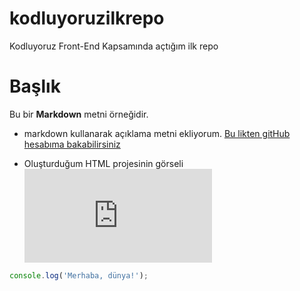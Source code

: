 # kodluyoruzilkrepo
Kodluyoruz Front-End  Kapsamında açtığım ilk repo
# Başlık

Bu bir **Markdown** metni örneğidir. 

* markdown kullanarak açıklama metni ekliyorum.
[Bu likten gitHub hesabıma bakabilirsiniz](https://github.com/DuyguAkkus)

* Oluşturduğum HTML projesinin görseli
![Gorsel](http://127.0.0.1:5500/index.html)

```javascript
console.log('Merhaba, dünya!');
